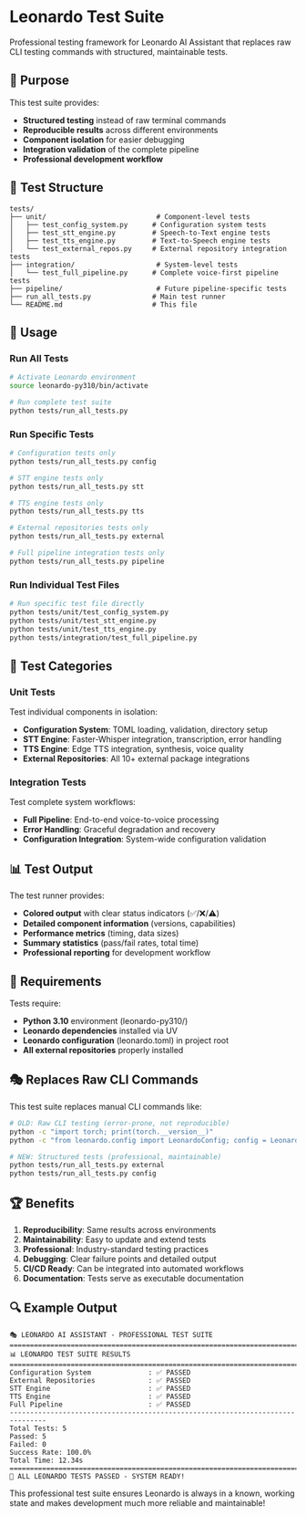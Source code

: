 # Leonardo Test Suite

Professional testing framework for Leonardo AI Assistant that replaces raw CLI testing commands with structured, maintainable tests.

## 🎯 Purpose

This test suite provides:
- **Structured testing** instead of raw terminal commands
- **Reproducible results** across different environments  
- **Component isolation** for easier debugging
- **Integration validation** of the complete pipeline
- **Professional development workflow**

## 📁 Test Structure

```
tests/
├── unit/                           # Component-level tests
│   ├── test_config_system.py      # Configuration system tests
│   ├── test_stt_engine.py         # Speech-to-Text engine tests
│   ├── test_tts_engine.py         # Text-to-Speech engine tests
│   └── test_external_repos.py     # External repository integration tests
├── integration/                    # System-level tests
│   └── test_full_pipeline.py      # Complete voice-first pipeline tests
├── pipeline/                       # Future pipeline-specific tests
├── run_all_tests.py               # Main test runner
└── README.md                      # This file
```

## 🚀 Usage

### Run All Tests
```bash
# Activate Leonardo environment
source leonardo-py310/bin/activate

# Run complete test suite
python tests/run_all_tests.py
```

### Run Specific Tests
```bash
# Configuration tests only
python tests/run_all_tests.py config

# STT engine tests only  
python tests/run_all_tests.py stt

# TTS engine tests only
python tests/run_all_tests.py tts

# External repositories tests only
python tests/run_all_tests.py external

# Full pipeline integration tests only
python tests/run_all_tests.py pipeline
```

### Run Individual Test Files
```bash
# Run specific test file directly
python tests/unit/test_config_system.py
python tests/unit/test_stt_engine.py
python tests/unit/test_tts_engine.py
python tests/integration/test_full_pipeline.py
```

## 🧪 Test Categories

### Unit Tests
Test individual components in isolation:

- **Configuration System**: TOML loading, validation, directory setup
- **STT Engine**: Faster-Whisper integration, transcription, error handling
- **TTS Engine**: Edge TTS integration, synthesis, voice quality
- **External Repositories**: All 10+ external package integrations

### Integration Tests
Test complete system workflows:

- **Full Pipeline**: End-to-end voice-to-voice processing
- **Error Handling**: Graceful degradation and recovery
- **Configuration Integration**: System-wide configuration validation

## 📊 Test Output

The test runner provides:
- **Colored output** with clear status indicators (✅/❌/⚠️)
- **Detailed component information** (versions, capabilities)
- **Performance metrics** (timing, data sizes)
- **Summary statistics** (pass/fail rates, total time)
- **Professional reporting** for development workflow

## 🔧 Requirements

Tests require:
- **Python 3.10** environment (leonardo-py310/)
- **Leonardo dependencies** installed via UV
- **Leonardo configuration** (leonardo.toml) in project root
- **All external repositories** properly installed

## 🎭 Replaces Raw CLI Commands

This test suite replaces manual CLI commands like:
```bash
# OLD: Raw CLI testing (error-prone, not reproducible)
python -c "import torch; print(torch.__version__)"
python -c "from leonardo.config import LeonardoConfig; config = LeonardoConfig()"

# NEW: Structured tests (professional, maintainable)
python tests/run_all_tests.py external
python tests/run_all_tests.py config
```

## 🏆 Benefits

1. **Reproducibility**: Same results across environments
2. **Maintainability**: Easy to update and extend tests
3. **Professional**: Industry-standard testing practices
4. **Debugging**: Clear failure points and detailed output
5. **CI/CD Ready**: Can be integrated into automated workflows
6. **Documentation**: Tests serve as executable documentation

## 🔍 Example Output

```
🎭 LEONARDO AI ASSISTANT - PROFESSIONAL TEST SUITE
===============================================================================
📊 LEONARDO TEST SUITE RESULTS
===============================================================================
Configuration System              : ✅ PASSED
External Repositories             : ✅ PASSED  
STT Engine                        : ✅ PASSED
TTS Engine                        : ✅ PASSED
Full Pipeline                     : ✅ PASSED
-------------------------------------------------------------------------------
Total Tests: 5
Passed: 5
Failed: 0
Success Rate: 100.0%
Total Time: 12.34s
===============================================================================
🎉 ALL LEONARDO TESTS PASSED - SYSTEM READY!
```

This professional test suite ensures Leonardo is always in a known, working state and makes development much more reliable and maintainable!
